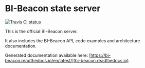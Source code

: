 BI-Beacon state server
======================

[![Travis CI status](https://api.travis-ci.org/objarni/leanmodel.svg?branch=master)](https://travis-ci.org/BI-Beacon/server)

This is the official BI-Beacon server.

It also includes the BI-Beacon API, code examples and architecture documentation.

Generated documentation available here: [https://bi-beacon.readthedocs.io/en/latest/](bi-beacon.readthedocs.io)
